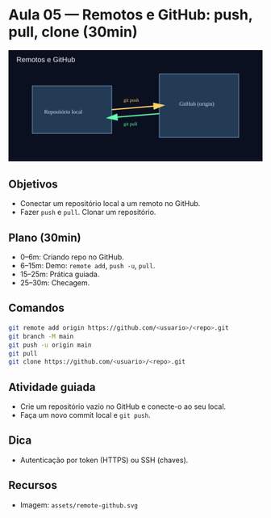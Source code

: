 # Aula 05 — Remotos e GitHub: push, pull, clone (30min)

![Remotos e GitHub](../assets/remote-github.svg)

## Objetivos
- Conectar um repositório local a um remoto no GitHub.
- Fazer `push` e `pull`. Clonar um repositório.

## Plano (30min)
- 0–6m: Criando repo no GitHub.
- 6–15m: Demo: `remote add`, `push -u`, `pull`.
- 15–25m: Prática guiada.
- 25–30m: Checagem.

## Comandos
```bash
git remote add origin https://github.com/<usuario>/<repo>.git
git branch -M main
git push -u origin main
git pull
git clone https://github.com/<usuario>/<repo>.git
```

## Atividade guiada
- Crie um repositório vazio no GitHub e conecte-o ao seu local.
- Faça um novo commit local e `git push`.

## Dica
- Autenticação por token (HTTPS) ou SSH (chaves).

## Recursos
- Imagem: `assets/remote-github.svg`